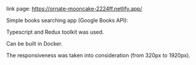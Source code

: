 link page: https://ornate-mooncake-2224ff.netlify.app/

Simple books searching app (Google Books API):

Typescript and Redux toolkit was used.

Can be built in Docker.

The responsiveness was taken into consideration (from  320px to 1920px).
